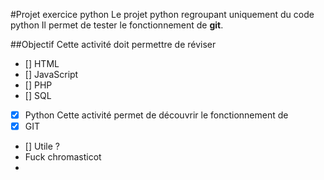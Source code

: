 #Projet exercice python
Le projet python regroupant uniquement du code python
Il permet de tester le fonctionnement de **git**.

##Objectif
Cette activité doit permettre de réviser
- [] HTML
- [] JavaScript
- [] PHP
- [] SQL
- [x] Python
Cette activité permet de découvrir le fonctionnement de 
- [x] GIT
- [] Utile ?
- Fuck chromasticot
- 
